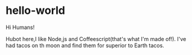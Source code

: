 # hello-world

Hi Humans!

Hubot here,I like Node,js and Coffeescript(that's what I'm made of!).
I've had tacos on th moon and find them for superior to Earth tacos.
